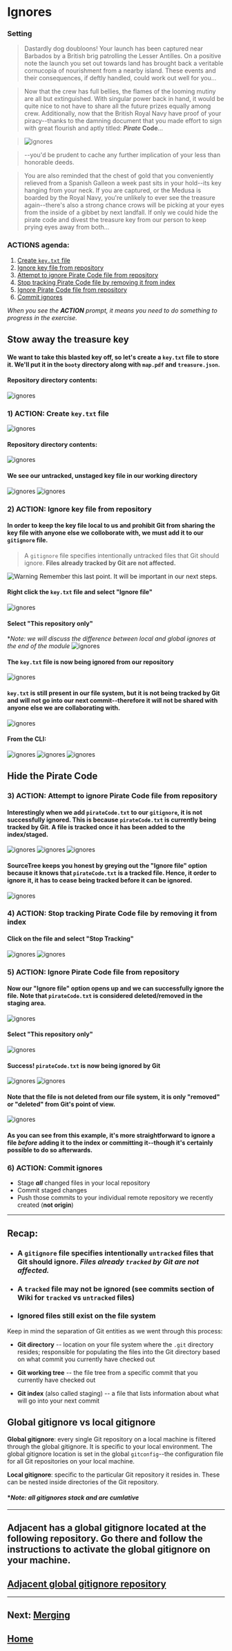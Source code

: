 # Ignores

### **Setting**
> Dastardly dog doubloons! Your launch has been captured near Barbados by a British brig patrolling the Lesser Antilles. On a positive note the launch you set out towards land has brought back a veritable cornucopia of nourishment from a nearby island. These events and their consequences, if deftly handled, could work out well for you...

> Now that the crew has full bellies, the flames of the looming mutiny are all but extinguished. With singular power back in hand, it would be quite nice to not have to share all the future prizes equally among crew. Additionally, now that the British Royal Navy have proof of your piracy--thanks to the damning document that you made effort to sign with great flourish and aptly titled: **_Pirate_ Code**...

>![ignores](images/ignores/pirateFacePalm.gif)

> --you'd be prudent to cache any further implication of your less than honorable deeds. 

> You are also reminded that the chest of gold that you conveniently relieved from a Spanish Galleon a week past sits in your hold--its key hanging from your neck. If you are captured, or the Medusa is boarded by the Royal Navy, you're unlikely to ever see the treasure again--there's also a strong chance crows will be picking at your eyes from the inside of a gibbet by next landfall. If only we could hide the pirate code and divest the treasure key from our person to keep prying eyes away from both...

### **ACTIONS** agenda:

1. [Create `key.txt` file](#markdown-header-1-action-create-keytxt-file)
2. [Ignore key file from repository](#markdown-header-2-action-ignore-key-file-from-repository)
3. [Attempt to ignore Pirate Code file from repository](#markdown-header-3-action-attempt-to-ignore-pirate-code-file-from-repository)
4. [Stop tracking Pirate Code file by removing it from index](#markdown-header-4-action-stop-tracking-pirate-code-file-by-removing-it-from-index)
5. [Ignore Pirate Code file from repository](#markdown-header-5-action-ignore-pirate-code-file-from-repository)
6. [Commit ignores](#markdown-header-6-action-commit-ignores)

*When you see the **ACTION** prompt, it means you need to do something to progress in the exercise.*

## Stow away the treasure key

#### We want to take this blasted key off, so let's create a `key.txt` file to store it. We'll put it in the `booty` directory along with `map.pdf` and `treasure.json`. 

#### Repository directory contents:
![ignores](images/ignores/i1.png)

### **1) ACTION: Create `key.txt` file** 

![ignores](images/ignores/i2.png)

#### Repository directory contents:
![ignores](images/ignores/i3.png)

#### We see our untracked, unstaged key file in our working directory
![ignores](images/ignores/i4.png)
![ignores](images/ignores/i5.png)

### **2) ACTION: Ignore key file from repository** 
#### In order to keep the key file local to us and prohibit Git from sharing the key file with anyone else we colloborate with, we must add it to our `gitignore` file.

> A `gitignore` file specifies intentionally untracked files that Git should ignore. **Files already tracked by Git are not affected.** 

![Warning](http://www.nzsee.org.nz/images/exclam_icon.png) Remember this last point. It will be important in our next steps.

#### Right click the `key.txt` file and select "Ignore file"
![ignores](images/ignores/i6.png)

#### Select "This repository only" 
**Note: we will discuss the difference between local and global ignores at the end of the module*
![ignores](images/ignores/i7.png)

#### The `key.txt` file is now being ignored from our repository
![ignores](images/ignores/i8.png)

#### `key.txt` is still present in our file system, but it is not being tracked by Git and will not go into our next commit--therefore it will not be shared with anyone else we are collaborating with.
![ignores](images/ignores/i3.png)

#### From the CLI:
![ignores](images/ignores/i9.png)
![ignores](images/ignores/i10.png)
![ignores](images/ignores/i11.png)

## Hide the Pirate Code

### **3) ACTION: Attempt to ignore Pirate Code file from repository** 
#### Interestingly when we add `pirateCode.txt` to our `gitignore`, it is not successfully ignored. This is because `pirateCode.txt` is currently being tracked by Git. A file is tracked once it has been added to the index/staged.
![ignores](images/ignores/i12.png)
![ignores](images/ignores/i13.png)
![ignores](images/ignores/i11.png)

#### SourceTree keeps you honest by greying out the "Ignore file" option because it knows that `pirateCode.txt` is a tracked file. Hence, it order to ignore it, it has to cease being tracked before it can be ignored.
![ignores](images/ignores/i14.png)

### **4) ACTION: Stop tracking Pirate Code file by removing it from index** 

#### Click on the file and select "Stop Tracking"
![ignores](images/ignores/i15.png)
![ignores](images/ignores/i16.png)

### **5) ACTION: Ignore Pirate Code file from repository** 

#### Now our "Ignore file" option opens up and we can successfully ignore the file. Note that `pirateCode.txt` is considered deleted/removed in the staging area.
![ignores](images/ignores/i17.png)

#### Select "This repository only" 
![ignores](images/ignores/i18.png)

#### Success! `pirateCode.txt` is now being ignored by Git
![ignores](images/ignores/i19.png)
![ignores](images/ignores/i20.png)


#### Note that the file is not deleted from our file system, it is only "removed" or "deleted" from Git's point of view.
![ignores](images/ignores/i21.png)

#### As you can see from this example, it's more straightforward to ignore a file _before_ adding it to the index or committing it--though it's certainly possible to do so afterwards.

### **6) ACTION: Commit ignores** 

* Stage **_all_** changed files in your local repository
* Commit staged changes
* Push those commits to your individual remote repository we recently created (**not origin**)

---

## **Recap:**

* ### A `gitignore` file specifies intentionally `untracked` files that Git should ignore. *Files already `tracked` by Git are not affected.*
* ### A `tracked` file may not be ignored (see commits section of Wiki for `tracked` vs `untracked` files)
* ### Ignored files still exist on the file system

Keep in mind the separation of Git entities as we went through this process:

* **Git directory** -- location on your file system where the `.git` directory resides; responsible for populating the files into the Git directory based on what commit you currently have checked out

* **Git working tree** -- the file tree from a specific commit that you currently have checked out

* **Git index** (also called staging) -- a file that lists information about what will go into your next commit

## Global gitignore vs local gitignore
**Global gitignore**: every single Git repository on a local machine is filtered through the global gitignore. It is specific to your local environment. The global gitignore location is set in the global `gitconfig`--the configuration file for all Git repositories on your local machine.

**Local gitignore**: specific to the particular Git repository it resides in. These can be nested inside directories of the Git repository.

#### **Note: all gitignores stack and are cumlative*

---

## Adjacent has a global gitignore located at the following repository. Go there and follow the instructions to activate the global gitignore on your machine.
## [Adjacent global gitignore repository](https://bitbucket.org/adjacentdev/adj_global-gitignore)

---

## **Next: [Merging](https://bitbucket.org/adjacentdev/adj_git-pirates/wiki/Merging)**  

## **[Home](https://bitbucket.org/adjacentdev/adj_git-pirates/wiki/Home)**